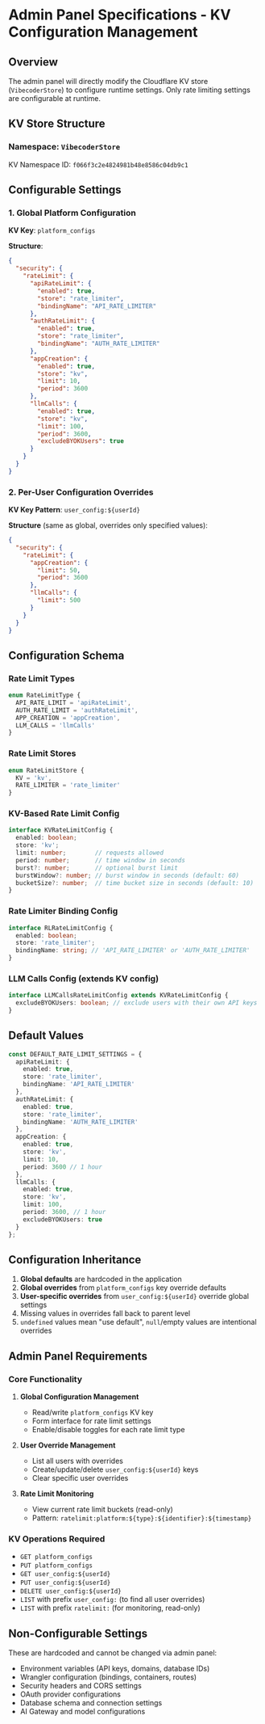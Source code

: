 # Admin Panel Specifications - KV Configuration Management

## Overview

The admin panel will directly modify the Cloudflare KV store (`VibecoderStore`) to configure runtime settings. Only rate limiting settings are configurable at runtime.

## KV Store Structure

### Namespace: `VibecoderStore`
KV Namespace ID: `f066f3c2e4824981b48e8586c04db9c1`

## Configurable Settings

### 1. Global Platform Configuration
**KV Key**: `platform_configs`

**Structure**:
```json
{
  "security": {
    "rateLimit": {
      "apiRateLimit": {
        "enabled": true,
        "store": "rate_limiter",
        "bindingName": "API_RATE_LIMITER"
      },
      "authRateLimit": {
        "enabled": true,
        "store": "rate_limiter", 
        "bindingName": "AUTH_RATE_LIMITER"
      },
      "appCreation": {
        "enabled": true,
        "store": "kv",
        "limit": 10,
        "period": 3600
      },
      "llmCalls": {
        "enabled": true,
        "store": "kv",
        "limit": 100,
        "period": 3600,
        "excludeBYOKUsers": true
      }
    }
  }
}
```

### 2. Per-User Configuration Overrides
**KV Key Pattern**: `user_config:${userId}`

**Structure** (same as global, overrides only specified values):
```json
{
  "security": {
    "rateLimit": {
      "appCreation": {
        "limit": 50,
        "period": 3600
      },
      "llmCalls": {
        "limit": 500
      }
    }
  }
}
```

## Configuration Schema

### Rate Limit Types
```typescript
enum RateLimitType {
  API_RATE_LIMIT = 'apiRateLimit',
  AUTH_RATE_LIMIT = 'authRateLimit', 
  APP_CREATION = 'appCreation',
  LLM_CALLS = 'llmCalls'
}
```

### Rate Limit Stores
```typescript
enum RateLimitStore {
  KV = 'kv',
  RATE_LIMITER = 'rate_limiter'
}
```

### KV-Based Rate Limit Config
```typescript
interface KVRateLimitConfig {
  enabled: boolean;
  store: 'kv';
  limit: number;        // requests allowed
  period: number;       // time window in seconds
  burst?: number;       // optional burst limit
  burstWindow?: number; // burst window in seconds (default: 60)
  bucketSize?: number;  // time bucket size in seconds (default: 10)
}
```

### Rate Limiter Binding Config
```typescript
interface RLRateLimitConfig {
  enabled: boolean;
  store: 'rate_limiter';
  bindingName: string; // 'API_RATE_LIMITER' or 'AUTH_RATE_LIMITER'
}
```

### LLM Calls Config (extends KV config)
```typescript
interface LLMCallsRateLimitConfig extends KVRateLimitConfig {
  excludeBYOKUsers: boolean; // exclude users with their own API keys
}
```

## Default Values

```typescript
const DEFAULT_RATE_LIMIT_SETTINGS = {
  apiRateLimit: {
    enabled: true,
    store: 'rate_limiter',
    bindingName: 'API_RATE_LIMITER'
  },
  authRateLimit: {
    enabled: true,
    store: 'rate_limiter', 
    bindingName: 'AUTH_RATE_LIMITER'
  },
  appCreation: {
    enabled: true,
    store: 'kv',
    limit: 10,
    period: 3600 // 1 hour
  },
  llmCalls: {
    enabled: true,
    store: 'kv',
    limit: 100,
    period: 3600, // 1 hour
    excludeBYOKUsers: true
  }
};
```

## Configuration Inheritance

1. **Global defaults** are hardcoded in the application
2. **Global overrides** from `platform_configs` key override defaults
3. **User-specific overrides** from `user_config:${userId}` override global settings
4. Missing values in overrides fall back to parent level
5. `undefined` values mean "use default", `null`/empty values are intentional overrides

## Admin Panel Requirements

### Core Functionality
1. **Global Configuration Management**
   - Read/write `platform_configs` KV key
   - Form interface for rate limit settings
   - Enable/disable toggles for each rate limit type

2. **User Override Management**  
   - List all users with overrides
   - Create/update/delete `user_config:${userId}` keys
   - Clear specific user overrides

3. **Rate Limit Monitoring**
   - View current rate limit buckets (read-only)
   - Pattern: `ratelimit:platform:${type}:${identifier}:${timestamp}`

### KV Operations Required
- `GET platform_configs`
- `PUT platform_configs` 
- `GET user_config:${userId}`
- `PUT user_config:${userId}`
- `DELETE user_config:${userId}`
- `LIST` with prefix `user_config:` (to find all user overrides)
- `LIST` with prefix `ratelimit:` (for monitoring, read-only)

## Non-Configurable Settings

These are hardcoded and cannot be changed via admin panel:
- Environment variables (API keys, domains, database IDs)
- Wrangler configuration (bindings, containers, routes)
- Security headers and CORS settings
- OAuth provider configurations  
- Database schema and connection settings
- AI Gateway and model configurations